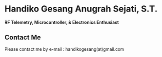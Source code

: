 # Handiko Gesang Anugrah Sejati, S.T.
**RF Telemetry, Microcontroller, & Electronics Enthusiast**

## Contact Me
Please contact me by e-mail : handikogesang(at)gmail.com
